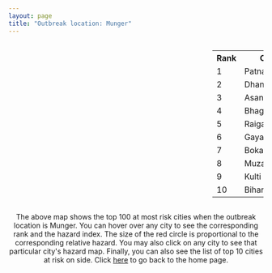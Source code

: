 ```yaml
---
layout: page
title: "Outbreak location: Munger"
---
```

<div style="width: 100%; overflow: auto;">
<div style="width: 75%; float: left;">
<div id="mapid">
<script src="https://buda-magenta.github.io/hazard_map/load_map.js"></script>

<script>
var marker_outbreak = L.marker([25.220812, 86.517204],{"autoPan": true}).addTo(map); marker_outbreak.bindTooltip("Munger").openTooltip();

var circle_1 = L.circle([25.609324, 85.123525], {"pane": "markerPane", "color": "red", "fill": true, "fillOpacity": 0.2, "fillRule": "evenodd", "lineCap": "round", "lineJoin": "round", "opacity": 1.0, "radius": 62639, "stroke": true, "weight": 3}).addTo(map);
circle_1.bindTooltip("Patna<br>rank: 1<br>hazard index: 0.062640")
circle_1.bindPopup('<a href="https://buda-magenta.github.io/hazard_map/Patna">Patna</a>')

var circle_2 = L.circle([23.795281, 86.430964], {"pane": "markerPane", "color": "red", "fill": true, "fillOpacity": 0.2, "fillRule": "evenodd", "lineCap": "round", "lineJoin": "round", "opacity": 1.0, "radius": 43226, "stroke": true, "weight": 3}).addTo(map);
circle_2.bindTooltip("Dhanbad<br>rank: 2<br>hazard index: 0.043227")
circle_2.bindPopup('<a href="https://buda-magenta.github.io/hazard_map/Dhanbad">Dhanbad</a>')

var circle_3 = L.circle([23.687130, 86.974659], {"pane": "markerPane", "color": "red", "fill": true, "fillOpacity": 0.2, "fillRule": "evenodd", "lineCap": "round", "lineJoin": "round", "opacity": 1.0, "radius": 21007, "stroke": true, "weight": 3}).addTo(map);
circle_3.bindTooltip("Asansol<br>rank: 3<br>hazard index: 0.021007")
circle_3.bindPopup('<a href="https://buda-magenta.github.io/hazard_map/Asansol">Asansol</a>')

var circle_4 = L.circle([25.286698, 87.132254], {"pane": "markerPane", "color": "red", "fill": true, "fillOpacity": 0.2, "fillRule": "evenodd", "lineCap": "round", "lineJoin": "round", "opacity": 1.0, "radius": 18990, "stroke": true, "weight": 3}).addTo(map);
circle_4.bindTooltip("Bhagalpur<br>rank: 4<br>hazard index: 0.018991")
circle_4.bindPopup('<a href="https://buda-magenta.github.io/hazard_map/Bhagalpur">Bhagalpur</a>')

var circle_5 = L.circle([25.680654, 88.124646], {"pane": "markerPane", "color": "red", "fill": true, "fillOpacity": 0.2, "fillRule": "evenodd", "lineCap": "round", "lineJoin": "round", "opacity": 1.0, "radius": 18179, "stroke": true, "weight": 3}).addTo(map);
circle_5.bindTooltip("Raiganj<br>rank: 5<br>hazard index: 0.018179")
circle_5.bindPopup('<a href="https://buda-magenta.github.io/hazard_map/Raiganj">Raiganj</a>')

var circle_6 = L.circle([24.796436, 85.007956], {"pane": "markerPane", "color": "red", "fill": true, "fillOpacity": 0.2, "fillRule": "evenodd", "lineCap": "round", "lineJoin": "round", "opacity": 1.0, "radius": 17247, "stroke": true, "weight": 3}).addTo(map);
circle_6.bindTooltip("Gaya<br>rank: 6<br>hazard index: 0.017247")
circle_6.bindPopup('<a href="https://buda-magenta.github.io/hazard_map/Gaya">Gaya</a>')

var circle_7 = L.circle([23.699128, 85.991069], {"pane": "markerPane", "color": "red", "fill": true, "fillOpacity": 0.2, "fillRule": "evenodd", "lineCap": "round", "lineJoin": "round", "opacity": 1.0, "radius": 15404, "stroke": true, "weight": 3}).addTo(map);
circle_7.bindTooltip("Bokaro<br>rank: 7<br>hazard index: 0.015404")
circle_7.bindPopup('<a href="https://buda-magenta.github.io/hazard_map/Bokaro">Bokaro</a>')

var circle_8 = L.circle([26.148658, 85.340013], {"pane": "markerPane", "color": "red", "fill": true, "fillOpacity": 0.2, "fillRule": "evenodd", "lineCap": "round", "lineJoin": "round", "opacity": 1.0, "radius": 13093, "stroke": true, "weight": 3}).addTo(map);
circle_8.bindTooltip("Muzaffarpur<br>rank: 8<br>hazard index: 0.013094")
circle_8.bindPopup('<a href="https://buda-magenta.github.io/hazard_map/Muzaffarpur">Muzaffarpur</a>')

var circle_9 = L.circle([23.730215, 86.839671], {"pane": "markerPane", "color": "red", "fill": true, "fillOpacity": 0.2, "fillRule": "evenodd", "lineCap": "round", "lineJoin": "round", "opacity": 1.0, "radius": 11684, "stroke": true, "weight": 3}).addTo(map);
circle_9.bindTooltip("Kulti<br>rank: 9<br>hazard index: 0.011685")
circle_9.bindPopup('<a href="https://buda-magenta.github.io/hazard_map/Kulti">Kulti</a>')

var circle_10 = L.circle([25.205305, 85.514612], {"pane": "markerPane", "color": "red", "fill": true, "fillOpacity": 0.2, "fillRule": "evenodd", "lineCap": "round", "lineJoin": "round", "opacity": 1.0, "radius": 11048, "stroke": true, "weight": 3}).addTo(map);
circle_10.bindTooltip("Biharsharif<br>rank: 10<br>hazard index: 0.011049")
circle_10.bindPopup('<a href="https://buda-magenta.github.io/hazard_map/Biharsharif">Biharsharif</a>')

var circle_11 = L.circle([26.298638, 87.953148], {"pane": "markerPane", "color": "red", "fill": true, "fillOpacity": 0.2, "fillRule": "evenodd", "lineCap": "round", "lineJoin": "round", "opacity": 1.0, "radius": 11003, "stroke": true, "weight": 3}).addTo(map);
circle_11.bindTooltip("Kishanganj<br>rank: 11<br>hazard index: 0.011004")
circle_11.bindPopup('<a href="https://buda-magenta.github.io/hazard_map/Kishanganj">Kishanganj</a>')

var circle_12 = L.circle([26.083143, 86.032571], {"pane": "markerPane", "color": "red", "fill": true, "fillOpacity": 0.2, "fillRule": "evenodd", "lineCap": "round", "lineJoin": "round", "opacity": 1.0, "radius": 10945, "stroke": true, "weight": 3}).addTo(map);
circle_12.bindTooltip("Darbhanga<br>rank: 12<br>hazard index: 0.010945")
circle_12.bindPopup('<a href="https://buda-magenta.github.io/hazard_map/Darbhanga">Darbhanga</a>')

var circle_13 = L.circle([25.623400, 85.041700], {"pane": "markerPane", "color": "red", "fill": true, "fillOpacity": 0.2, "fillRule": "evenodd", "lineCap": "round", "lineJoin": "round", "opacity": 1.0, "radius": 10692, "stroke": true, "weight": 3}).addTo(map);
circle_13.bindTooltip("Dinapur Nizamat<br>rank: 13<br>hazard index: 0.010693")
circle_13.bindPopup('<a href="https://buda-magenta.github.io/hazard_map/Dinapur_Nizamat">Dinapur Nizamat</a>')

var circle_14 = L.circle([26.000000, 87.500000], {"pane": "markerPane", "color": "red", "fill": true, "fillOpacity": 0.2, "fillRule": "evenodd", "lineCap": "round", "lineJoin": "round", "opacity": 1.0, "radius": 10440, "stroke": true, "weight": 3}).addTo(map);
circle_14.bindTooltip("Purnia<br>rank: 14<br>hazard index: 0.010440")
circle_14.bindPopup('<a href="https://buda-magenta.github.io/hazard_map/Purnia">Purnia</a>')

var circle_15 = L.circle([25.623457, 84.596839], {"pane": "markerPane", "color": "red", "fill": true, "fillOpacity": 0.2, "fillRule": "evenodd", "lineCap": "round", "lineJoin": "round", "opacity": 1.0, "radius": 9716, "stroke": true, "weight": 3}).addTo(map);
circle_15.bindTooltip("Arrah<br>rank: 15<br>hazard index: 0.009717")
circle_15.bindPopup('<a href="https://buda-magenta.github.io/hazard_map/Arrah">Arrah</a>')

var circle_16 = L.circle([25.512719, 86.090571], {"pane": "markerPane", "color": "red", "fill": true, "fillOpacity": 0.2, "fillRule": "evenodd", "lineCap": "round", "lineJoin": "round", "opacity": 1.0, "radius": 9345, "stroke": true, "weight": 3}).addTo(map);
circle_16.bindTooltip("Begusarai<br>rank: 16<br>hazard index: 0.009346")
circle_16.bindPopup('<a href="https://buda-magenta.github.io/hazard_map/Begusarai">Begusarai</a>')

var circle_17 = L.circle([24.476642, 86.606732], {"pane": "markerPane", "color": "red", "fill": true, "fillOpacity": 0.2, "fillRule": "evenodd", "lineCap": "round", "lineJoin": "round", "opacity": 1.0, "radius": 8821, "stroke": true, "weight": 3}).addTo(map);
circle_17.bindTooltip("Deoghar<br>rank: 17<br>hazard index: 0.008822")
circle_17.bindPopup('<a href="https://buda-magenta.github.io/hazard_map/Deoghar">Deoghar</a>')

var circle_18 = L.circle([25.560900, 87.647654], {"pane": "markerPane", "color": "red", "fill": true, "fillOpacity": 0.2, "fillRule": "evenodd", "lineCap": "round", "lineJoin": "round", "opacity": 1.0, "radius": 8648, "stroke": true, "weight": 3}).addTo(map);
circle_18.bindTooltip("Katihar<br>rank: 18<br>hazard index: 0.008649")
circle_18.bindPopup('<a href="https://buda-magenta.github.io/hazard_map/Katihar">Katihar</a>')

var circle_19 = L.circle([25.832642, 86.614893], {"pane": "markerPane", "color": "red", "fill": true, "fillOpacity": 0.2, "fillRule": "evenodd", "lineCap": "round", "lineJoin": "round", "opacity": 1.0, "radius": 8336, "stroke": true, "weight": 3}).addTo(map);
circle_19.bindTooltip("Saharsa<br>rank: 19<br>hazard index: 0.008336")
circle_19.bindPopup('<a href="https://buda-magenta.github.io/hazard_map/Saharsa">Saharsa</a>')

var circle_20 = L.circle([24.965712, 88.127778], {"pane": "markerPane", "color": "red", "fill": true, "fillOpacity": 0.2, "fillRule": "evenodd", "lineCap": "round", "lineJoin": "round", "opacity": 1.0, "radius": 8041, "stroke": true, "weight": 3}).addTo(map);
circle_20.bindTooltip("English Bazar<br>rank: 20<br>hazard index: 0.008041")
circle_20.bindPopup('<a href="https://buda-magenta.github.io/hazard_map/English_Bazar">English Bazar</a>')

var circle_21 = L.circle([25.720581, 85.255560], {"pane": "markerPane", "color": "red", "fill": true, "fillOpacity": 0.2, "fillRule": "evenodd", "lineCap": "round", "lineJoin": "round", "opacity": 1.0, "radius": 7608, "stroke": true, "weight": 3}).addTo(map);
circle_21.bindTooltip("Hajipur<br>rank: 21<br>hazard index: 0.007609")
circle_21.bindPopup('<a href="https://buda-magenta.github.io/hazard_map/Hajipur">Hajipur</a>')

var circle_22 = L.circle([25.133173, 86.525040], {"pane": "markerPane", "color": "red", "fill": true, "fillOpacity": 0.2, "fillRule": "evenodd", "lineCap": "round", "lineJoin": "round", "opacity": 1.0, "radius": 7379, "stroke": true, "weight": 3}).addTo(map);
circle_22.bindTooltip("Kharagpur<br>rank: 22<br>hazard index: 0.007380")
circle_22.bindPopup('<a href="https://buda-magenta.github.io/hazard_map/Kharagpur">Kharagpur</a>')

var circle_23 = L.circle([25.773344, 84.784977], {"pane": "markerPane", "color": "red", "fill": true, "fillOpacity": 0.2, "fillRule": "evenodd", "lineCap": "round", "lineJoin": "round", "opacity": 1.0, "radius": 7305, "stroke": true, "weight": 3}).addTo(map);
circle_23.bindTooltip("Chapra<br>rank: 23<br>hazard index: 0.007305")
circle_23.bindPopup('<a href="https://buda-magenta.github.io/hazard_map/Chapra">Chapra</a>')

var circle_24 = L.circle([23.967515, 85.438846], {"pane": "markerPane", "color": "red", "fill": true, "fillOpacity": 0.2, "fillRule": "evenodd", "lineCap": "round", "lineJoin": "round", "opacity": 1.0, "radius": 5737, "stroke": true, "weight": 3}).addTo(map);
circle_24.bindTooltip("Hazaribagh<br>rank: 24<br>hazard index: 0.005737")
circle_24.bindPopup('<a href="https://buda-magenta.github.io/hazard_map/Hazaribagh">Hazaribagh</a>')

var circle_25 = L.circle([25.152471, 85.006878], {"pane": "markerPane", "color": "red", "fill": true, "fillOpacity": 0.2, "fillRule": "evenodd", "lineCap": "round", "lineJoin": "round", "opacity": 1.0, "radius": 5172, "stroke": true, "weight": 3}).addTo(map);
circle_25.bindTooltip("Jehanabad<br>rank: 25<br>hazard index: 0.005173")
circle_25.bindPopup('<a href="https://buda-magenta.github.io/hazard_map/Jehanabad">Jehanabad</a>')

var circle_26 = L.circle([25.329791, 86.456777], {"pane": "markerPane", "color": "red", "fill": true, "fillOpacity": 0.2, "fillRule": "evenodd", "lineCap": "round", "lineJoin": "round", "opacity": 1.0, "radius": 4178, "stroke": true, "weight": 3}).addTo(map);
circle_26.bindTooltip("Jamalpur<br>rank: 26<br>hazard index: 0.004178")
circle_26.bindPopup('<a href="https://buda-magenta.github.io/hazard_map/Jamalpur">Jamalpur</a>')

var circle_27 = L.circle([23.370035, 85.325013], {"pane": "markerPane", "color": "red", "fill": true, "fillOpacity": 0.2, "fillRule": "evenodd", "lineCap": "round", "lineJoin": "round", "opacity": 1.0, "radius": 3667, "stroke": true, "weight": 3}).addTo(map);
circle_27.bindTooltip("Ranchi<br>rank: 27<br>hazard index: 0.003668")
circle_27.bindPopup('<a href="https://buda-magenta.github.io/hazard_map/Ranchi">Ranchi</a>')

var circle_28 = L.circle([26.716413, 88.430992], {"pane": "markerPane", "color": "red", "fill": true, "fillOpacity": 0.2, "fillRule": "evenodd", "lineCap": "round", "lineJoin": "round", "opacity": 1.0, "radius": 2141, "stroke": true, "weight": 3}).addTo(map);
circle_28.bindTooltip("Siliguri<br>rank: 28<br>hazard index: 0.002141")
circle_28.bindPopup('<a href="https://buda-magenta.github.io/hazard_map/Siliguri">Siliguri</a>')

var circle_29 = L.circle([28.651718, 77.221939], {"pane": "markerPane", "color": "red", "fill": true, "fillOpacity": 0.2, "fillRule": "evenodd", "lineCap": "round", "lineJoin": "round", "opacity": 1.0, "radius": 1479, "stroke": true, "weight": 3}).addTo(map);
circle_29.bindTooltip("Delhi<br>rank: 29<br>hazard index: 0.001480")
circle_29.bindPopup('<a href="https://buda-magenta.github.io/hazard_map/Delhi">Delhi</a>')

var circle_30 = L.circle([22.801519, 86.202958], {"pane": "markerPane", "color": "red", "fill": true, "fillOpacity": 0.2, "fillRule": "evenodd", "lineCap": "round", "lineJoin": "round", "opacity": 1.0, "radius": 1381, "stroke": true, "weight": 3}).addTo(map);
circle_30.bindTooltip("Jamshedpur<br>rank: 30<br>hazard index: 0.001381")
circle_30.bindPopup('<a href="https://buda-magenta.github.io/hazard_map/Jamshedpur">Jamshedpur</a>')

var circle_31 = L.circle([23.535048, 87.338043], {"pane": "markerPane", "color": "red", "fill": true, "fillOpacity": 0.2, "fillRule": "evenodd", "lineCap": "round", "lineJoin": "round", "opacity": 1.0, "radius": 1343, "stroke": true, "weight": 3}).addTo(map);
circle_31.bindTooltip("Durgapur<br>rank: 31<br>hazard index: 0.001344")
circle_31.bindPopup('<a href="https://buda-magenta.github.io/hazard_map/Durgapur">Durgapur</a>')

var circle_32 = L.circle([22.541418, 88.357691], {"pane": "markerPane", "color": "red", "fill": true, "fillOpacity": 0.2, "fillRule": "evenodd", "lineCap": "round", "lineJoin": "round", "opacity": 1.0, "radius": 1165, "stroke": true, "weight": 3}).addTo(map);
circle_32.bindTooltip("Kolkata<br>rank: 32<br>hazard index: 0.001166")
circle_32.bindPopup('<a href="https://buda-magenta.github.io/hazard_map/Kolkata">Kolkata</a>')

var circle_33 = L.circle([26.180598, 91.753943], {"pane": "markerPane", "color": "red", "fill": true, "fillOpacity": 0.2, "fillRule": "evenodd", "lineCap": "round", "lineJoin": "round", "opacity": 1.0, "radius": 1019, "stroke": true, "weight": 3}).addTo(map);
circle_33.bindTooltip("Guwahati<br>rank: 33<br>hazard index: 0.001019")
circle_33.bindPopup('<a href="https://buda-magenta.github.io/hazard_map/Guwahati">Guwahati</a>')

var circle_34 = L.circle([28.651718, 77.221939], {"pane": "markerPane", "color": "red", "fill": true, "fillOpacity": 0.2, "fillRule": "evenodd", "lineCap": "round", "lineJoin": "round", "opacity": 1.0, "radius": 950, "stroke": true, "weight": 3}).addTo(map);
circle_34.bindTooltip("Dehri<br>rank: 34<br>hazard index: 0.000951")
circle_34.bindPopup('<a href="https://buda-magenta.github.io/hazard_map/Dehri">Dehri</a>')

var circle_35 = L.circle([23.250000, 87.750000], {"pane": "markerPane", "color": "red", "fill": true, "fillOpacity": 0.2, "fillRule": "evenodd", "lineCap": "round", "lineJoin": "round", "opacity": 1.0, "radius": 658, "stroke": true, "weight": 3}).addTo(map);
circle_35.bindTooltip("Barddhaman<br>rank: 35<br>hazard index: 0.000659")
circle_35.bindPopup('<a href="https://buda-magenta.github.io/hazard_map/Barddhaman">Barddhaman</a>')

var circle_36 = L.circle([24.900100, 84.018211], {"pane": "markerPane", "color": "red", "fill": true, "fillOpacity": 0.2, "fillRule": "evenodd", "lineCap": "round", "lineJoin": "round", "opacity": 1.0, "radius": 593, "stroke": true, "weight": 3}).addTo(map);
circle_36.bindTooltip("Sasaram<br>rank: 36<br>hazard index: 0.000594")
circle_36.bindPopup('<a href="https://buda-magenta.github.io/hazard_map/Sasaram">Sasaram</a>')

var circle_37 = L.circle([25.335649, 83.007629], {"pane": "markerPane", "color": "red", "fill": true, "fillOpacity": 0.2, "fillRule": "evenodd", "lineCap": "round", "lineJoin": "round", "opacity": 1.0, "radius": 583, "stroke": true, "weight": 3}).addTo(map);
circle_37.bindTooltip("Varanasi<br>rank: 37<br>hazard index: 0.000584")
circle_37.bindPopup('<a href="https://buda-magenta.github.io/hazard_map/Varanasi">Varanasi</a>')

var circle_38 = L.circle([19.075990, 72.877393], {"pane": "markerPane", "color": "red", "fill": true, "fillOpacity": 0.2, "fillRule": "evenodd", "lineCap": "round", "lineJoin": "round", "opacity": 1.0, "radius": 543, "stroke": true, "weight": 3}).addTo(map);
circle_38.bindTooltip("Mumbai<br>rank: 38<br>hazard index: 0.000543")
circle_38.bindPopup('<a href="https://buda-magenta.github.io/hazard_map/Mumbai">Mumbai</a>')

var circle_39 = L.circle([25.572433, 83.609605], {"pane": "markerPane", "color": "red", "fill": true, "fillOpacity": 0.2, "fillRule": "evenodd", "lineCap": "round", "lineJoin": "round", "opacity": 1.0, "radius": 448, "stroke": true, "weight": 3}).addTo(map);
circle_39.bindTooltip("Medinipur<br>rank: 39<br>hazard index: 0.000449")
circle_39.bindPopup('<a href="https://buda-magenta.github.io/hazard_map/Medinipur">Medinipur</a>')

var circle_40 = L.circle([25.562071, 84.015672], {"pane": "markerPane", "color": "red", "fill": true, "fillOpacity": 0.2, "fillRule": "evenodd", "lineCap": "round", "lineJoin": "round", "opacity": 1.0, "radius": 447, "stroke": true, "weight": 3}).addTo(map);
circle_40.bindTooltip("Buxar<br>rank: 40<br>hazard index: 0.000448")
circle_40.bindPopup('<a href="https://buda-magenta.github.io/hazard_map/Buxar">Buxar</a>')

var circle_41 = L.circle([23.831238, 91.282382], {"pane": "markerPane", "color": "red", "fill": true, "fillOpacity": 0.2, "fillRule": "evenodd", "lineCap": "round", "lineJoin": "round", "opacity": 1.0, "radius": 422, "stroke": true, "weight": 3}).addTo(map);
circle_41.bindTooltip("Agartala<br>rank: 41<br>hazard index: 0.000423")
circle_41.bindPopup('<a href="https://buda-magenta.github.io/hazard_map/Agartala">Agartala</a>')

var circle_42 = L.circle([26.669512, 84.957411], {"pane": "markerPane", "color": "red", "fill": true, "fillOpacity": 0.2, "fillRule": "evenodd", "lineCap": "round", "lineJoin": "round", "opacity": 1.0, "radius": 371, "stroke": true, "weight": 3}).addTo(map);
circle_42.bindTooltip("Motihari<br>rank: 42<br>hazard index: 0.000372")
circle_42.bindPopup('<a href="https://buda-magenta.github.io/hazard_map/Motihari">Motihari</a>')

var circle_43 = L.circle([26.131004, 84.391257], {"pane": "markerPane", "color": "red", "fill": true, "fillOpacity": 0.2, "fillRule": "evenodd", "lineCap": "round", "lineJoin": "round", "opacity": 1.0, "radius": 364, "stroke": true, "weight": 3}).addTo(map);
circle_43.bindTooltip("Siwan<br>rank: 43<br>hazard index: 0.000365")
circle_43.bindPopup('<a href="https://buda-magenta.github.io/hazard_map/Siwan">Siwan</a>')

var circle_44 = L.circle([22.707369, 88.374437], {"pane": "markerPane", "color": "red", "fill": true, "fillOpacity": 0.2, "fillRule": "evenodd", "lineCap": "round", "lineJoin": "round", "opacity": 1.0, "radius": 341, "stroke": true, "weight": 3}).addTo(map);
circle_44.bindTooltip("Baranagar<br>rank: 44<br>hazard index: 0.000342")
circle_44.bindPopup('<a href="https://buda-magenta.github.io/hazard_map/Baranagar">Baranagar</a>')

var circle_45 = L.circle([23.332200, 86.361600], {"pane": "markerPane", "color": "red", "fill": true, "fillOpacity": 0.2, "fillRule": "evenodd", "lineCap": "round", "lineJoin": "round", "opacity": 1.0, "radius": 307, "stroke": true, "weight": 3}).addTo(map);
circle_45.bindTooltip("Purulia<br>rank: 45<br>hazard index: 0.000308")
circle_45.bindPopup('<a href="https://buda-magenta.github.io/hazard_map/Purulia">Purulia</a>')

var circle_46 = L.circle([26.671329, 83.364583], {"pane": "markerPane", "color": "red", "fill": true, "fillOpacity": 0.2, "fillRule": "evenodd", "lineCap": "round", "lineJoin": "round", "opacity": 1.0, "radius": 290, "stroke": true, "weight": 3}).addTo(map);
circle_46.bindTooltip("Gorakhpur<br>rank: 46<br>hazard index: 0.000291")
circle_46.bindPopup('<a href="https://buda-magenta.github.io/hazard_map/Gorakhpur">Gorakhpur</a>')

var circle_47 = L.circle([13.083694, 80.270186], {"pane": "markerPane", "color": "red", "fill": true, "fillOpacity": 0.2, "fillRule": "evenodd", "lineCap": "round", "lineJoin": "round", "opacity": 1.0, "radius": 274, "stroke": true, "weight": 3}).addTo(map);
circle_47.bindTooltip("Chennai<br>rank: 47<br>hazard index: 0.000275")
circle_47.bindPopup('<a href="https://buda-magenta.github.io/hazard_map/Chennai">Chennai</a>')

var circle_48 = L.circle([26.838100, 80.934600], {"pane": "markerPane", "color": "red", "fill": true, "fillOpacity": 0.2, "fillRule": "evenodd", "lineCap": "round", "lineJoin": "round", "opacity": 1.0, "radius": 265, "stroke": true, "weight": 3}).addTo(map);
circle_48.bindTooltip("Lucknow<br>rank: 48<br>hazard index: 0.000265")
circle_48.bindPopup('<a href="https://buda-magenta.github.io/hazard_map/Lucknow">Lucknow</a>')

var circle_49 = L.circle([26.460914, 80.321759], {"pane": "markerPane", "color": "red", "fill": true, "fillOpacity": 0.2, "fillRule": "evenodd", "lineCap": "round", "lineJoin": "round", "opacity": 1.0, "radius": 257, "stroke": true, "weight": 3}).addTo(map);
circle_49.bindTooltip("Kanpur<br>rank: 49<br>hazard index: 0.000258")
circle_49.bindPopup('<a href="https://buda-magenta.github.io/hazard_map/Kanpur">Kanpur</a>')

var circle_50 = L.circle([25.280733, 83.125128], {"pane": "markerPane", "color": "red", "fill": true, "fillOpacity": 0.2, "fillRule": "evenodd", "lineCap": "round", "lineJoin": "round", "opacity": 1.0, "radius": 243, "stroke": true, "weight": 3}).addTo(map);
circle_50.bindTooltip("Mughal Sarai<br>rank: 50<br>hazard index: 0.000243")
circle_50.bindPopup('<a href="https://buda-magenta.github.io/hazard_map/Mughal_Sarai">Mughal Sarai</a>')

var circle_51 = L.circle([12.979120, 77.591300], {"pane": "markerPane", "color": "red", "fill": true, "fillOpacity": 0.2, "fillRule": "evenodd", "lineCap": "round", "lineJoin": "round", "opacity": 1.0, "radius": 233, "stroke": true, "weight": 3}).addTo(map);
circle_51.bindTooltip("Bangalore<br>rank: 51<br>hazard index: 0.000234")
circle_51.bindPopup('<a href="https://buda-magenta.github.io/hazard_map/Bangalore">Bangalore</a>')

var circle_52 = L.circle([23.160894, 79.949770], {"pane": "markerPane", "color": "red", "fill": true, "fillOpacity": 0.2, "fillRule": "evenodd", "lineCap": "round", "lineJoin": "round", "opacity": 1.0, "radius": 232, "stroke": true, "weight": 3}).addTo(map);
circle_52.bindTooltip("Jabalpur<br>rank: 52<br>hazard index: 0.000233")
circle_52.bindPopup('<a href="https://buda-magenta.github.io/hazard_map/Jabalpur">Jabalpur</a>')

var circle_53 = L.circle([26.626484, 88.734077], {"pane": "markerPane", "color": "red", "fill": true, "fillOpacity": 0.2, "fillRule": "evenodd", "lineCap": "round", "lineJoin": "round", "opacity": 1.0, "radius": 222, "stroke": true, "weight": 3}).addTo(map);
circle_53.bindTooltip("Jalpaiguri<br>rank: 53<br>hazard index: 0.000222")
circle_53.bindPopup('<a href="https://buda-magenta.github.io/hazard_map/Jalpaiguri">Jalpaiguri</a>')

var circle_54 = L.circle([25.263487, 88.789003], {"pane": "markerPane", "color": "red", "fill": true, "fillOpacity": 0.2, "fillRule": "evenodd", "lineCap": "round", "lineJoin": "round", "opacity": 1.0, "radius": 221, "stroke": true, "weight": 3}).addTo(map);
circle_54.bindTooltip("Balurghat<br>rank: 54<br>hazard index: 0.000222")
circle_54.bindPopup('<a href="https://buda-magenta.github.io/hazard_map/Balurghat">Balurghat</a>')

var circle_55 = L.circle([20.266777, 85.843559], {"pane": "markerPane", "color": "red", "fill": true, "fillOpacity": 0.2, "fillRule": "evenodd", "lineCap": "round", "lineJoin": "round", "opacity": 1.0, "radius": 218, "stroke": true, "weight": 3}).addTo(map);
circle_55.bindTooltip("Bhubaneswar<br>rank: 55<br>hazard index: 0.000219")
circle_55.bindPopup('<a href="https://buda-magenta.github.io/hazard_map/Bhubaneswar">Bhubaneswar</a>')

var circle_56 = L.circle([22.472223, 88.093845], {"pane": "markerPane", "color": "red", "fill": true, "fillOpacity": 0.2, "fillRule": "evenodd", "lineCap": "round", "lineJoin": "round", "opacity": 1.0, "radius": 194, "stroke": true, "weight": 3}).addTo(map);
circle_56.bindTooltip("Uluberia<br>rank: 56<br>hazard index: 0.000195")
circle_56.bindPopup('<a href="https://buda-magenta.github.io/hazard_map/Uluberia">Uluberia</a>')

var circle_57 = L.circle([23.131954, 87.207397], {"pane": "markerPane", "color": "red", "fill": true, "fillOpacity": 0.2, "fillRule": "evenodd", "lineCap": "round", "lineJoin": "round", "opacity": 1.0, "radius": 170, "stroke": true, "weight": 3}).addTo(map);
circle_57.bindTooltip("Bankura<br>rank: 57<br>hazard index: 0.000170")
circle_57.bindPopup('<a href="https://buda-magenta.github.io/hazard_map/Bankura">Bankura</a>')

var circle_58 = L.circle([23.388901, 88.372439], {"pane": "markerPane", "color": "red", "fill": true, "fillOpacity": 0.2, "fillRule": "evenodd", "lineCap": "round", "lineJoin": "round", "opacity": 1.0, "radius": 147, "stroke": true, "weight": 3}).addTo(map);
circle_58.bindTooltip("Nabadwip<br>rank: 58<br>hazard index: 0.000148")
circle_58.bindPopup('<a href="https://buda-magenta.github.io/hazard_map/Nabadwip">Nabadwip</a>')

var circle_59 = L.circle([22.782355, 86.159003], {"pane": "markerPane", "color": "red", "fill": true, "fillOpacity": 0.2, "fillRule": "evenodd", "lineCap": "round", "lineJoin": "round", "opacity": 1.0, "radius": 139, "stroke": true, "weight": 3}).addTo(map);
circle_59.bindTooltip("Adityapur<br>rank: 59<br>hazard index: 0.000140")
circle_59.bindPopup('<a href="https://buda-magenta.github.io/hazard_map/Adityapur">Adityapur</a>')

var circle_60 = L.circle([17.388786, 78.461065], {"pane": "markerPane", "color": "red", "fill": true, "fillOpacity": 0.2, "fillRule": "evenodd", "lineCap": "round", "lineJoin": "round", "opacity": 1.0, "radius": 136, "stroke": true, "weight": 3}).addTo(map);
circle_60.bindTooltip("Hyderabad<br>rank: 60<br>hazard index: 0.000136")
circle_60.bindPopup('<a href="https://buda-magenta.github.io/hazard_map/Hyderabad">Hyderabad</a>')

var circle_61 = L.circle([25.877933, 84.119959], {"pane": "markerPane", "color": "red", "fill": true, "fillOpacity": 0.2, "fillRule": "evenodd", "lineCap": "round", "lineJoin": "round", "opacity": 1.0, "radius": 134, "stroke": true, "weight": 3}).addTo(map);
circle_61.bindTooltip("Ballia<br>rank: 61<br>hazard index: 0.000135")
circle_61.bindPopup('<a href="https://buda-magenta.github.io/hazard_map/Ballia">Ballia</a>')

var circle_62 = L.circle([25.954628, 83.647350], {"pane": "markerPane", "color": "red", "fill": true, "fillOpacity": 0.2, "fillRule": "evenodd", "lineCap": "round", "lineJoin": "round", "opacity": 1.0, "radius": 125, "stroke": true, "weight": 3}).addTo(map);
circle_62.bindTooltip("Maunath Bhanjan<br>rank: 62<br>hazard index: 0.000125")
circle_62.bindPopup('<a href="https://buda-magenta.github.io/hazard_map/Maunath_Bhanjan">Maunath Bhanjan</a>')

var circle_63 = L.circle([25.438130, 81.833800], {"pane": "markerPane", "color": "red", "fill": true, "fillOpacity": 0.2, "fillRule": "evenodd", "lineCap": "round", "lineJoin": "round", "opacity": 1.0, "radius": 122, "stroke": true, "weight": 3}).addTo(map);
circle_63.bindTooltip("Allahabad<br>rank: 63<br>hazard index: 0.000122")
circle_63.bindPopup('<a href="https://buda-magenta.github.io/hazard_map/Allahabad">Allahabad</a>')

var circle_64 = L.circle([17.723128, 83.301284], {"pane": "markerPane", "color": "red", "fill": true, "fillOpacity": 0.2, "fillRule": "evenodd", "lineCap": "round", "lineJoin": "round", "opacity": 1.0, "radius": 101, "stroke": true, "weight": 3}).addTo(map);
circle_64.bindTooltip("Visakhapatnam<br>rank: 64<br>hazard index: 0.000102")
circle_64.bindPopup('<a href="https://buda-magenta.github.io/hazard_map/Visakhapatnam">Visakhapatnam</a>')

var circle_65 = L.circle([26.791073, 84.560107], {"pane": "markerPane", "color": "red", "fill": true, "fillOpacity": 0.2, "fillRule": "evenodd", "lineCap": "round", "lineJoin": "round", "opacity": 1.0, "radius": 97, "stroke": true, "weight": 3}).addTo(map);
circle_65.bindTooltip("Bettiah<br>rank: 65<br>hazard index: 0.000098")
circle_65.bindPopup('<a href="https://buda-magenta.github.io/hazard_map/Bettiah">Bettiah</a>')

var circle_66 = L.circle([21.500000, 86.750000], {"pane": "markerPane", "color": "red", "fill": true, "fillOpacity": 0.2, "fillRule": "evenodd", "lineCap": "round", "lineJoin": "round", "opacity": 1.0, "radius": 83, "stroke": true, "weight": 3}).addTo(map);
circle_66.bindTooltip("Baleshwar<br>rank: 66<br>hazard index: 0.000084")
circle_66.bindPopup('<a href="https://buda-magenta.github.io/hazard_map/Baleshwar">Baleshwar</a>')

var circle_67 = L.circle([22.508621, 88.253218], {"pane": "markerPane", "color": "red", "fill": true, "fillOpacity": 0.2, "fillRule": "evenodd", "lineCap": "round", "lineJoin": "round", "opacity": 1.0, "radius": 81, "stroke": true, "weight": 3}).addTo(map);
circle_67.bindTooltip("Maheshtala<br>rank: 67<br>hazard index: 0.000081")
circle_67.bindPopup('<a href="https://buda-magenta.github.io/hazard_map/Maheshtala">Maheshtala</a>')

var circle_68 = L.circle([25.913591, 93.728371], {"pane": "markerPane", "color": "red", "fill": true, "fillOpacity": 0.2, "fillRule": "evenodd", "lineCap": "round", "lineJoin": "round", "opacity": 1.0, "radius": 81, "stroke": true, "weight": 3}).addTo(map);
circle_68.bindTooltip("Dimapur<br>rank: 68<br>hazard index: 0.000081")
circle_68.bindPopup('<a href="https://buda-magenta.github.io/hazard_map/Dimapur">Dimapur</a>')

var circle_69 = L.circle([27.037755, 88.263176], {"pane": "markerPane", "color": "red", "fill": true, "fillOpacity": 0.2, "fillRule": "evenodd", "lineCap": "round", "lineJoin": "round", "opacity": 1.0, "radius": 80, "stroke": true, "weight": 3}).addTo(map);
circle_69.bindTooltip("Darjeeling<br>rank: 69<br>hazard index: 0.000080")
circle_69.bindPopup('<a href="https://buda-magenta.github.io/hazard_map/Darjeeling">Darjeeling</a>')

var circle_70 = L.circle([20.468600, 85.879200], {"pane": "markerPane", "color": "red", "fill": true, "fillOpacity": 0.2, "fillRule": "evenodd", "lineCap": "round", "lineJoin": "round", "opacity": 1.0, "radius": 78, "stroke": true, "weight": 3}).addTo(map);
circle_70.bindTooltip("Cuttack<br>rank: 70<br>hazard index: 0.000078")
circle_70.bindPopup('<a href="https://buda-magenta.github.io/hazard_map/Cuttack">Cuttack</a>')

var circle_71 = L.circle([27.059011, 84.206464], {"pane": "markerPane", "color": "red", "fill": true, "fillOpacity": 0.2, "fillRule": "evenodd", "lineCap": "round", "lineJoin": "round", "opacity": 1.0, "radius": 77, "stroke": true, "weight": 3}).addTo(map);
circle_71.bindTooltip("Bagaha<br>rank: 71<br>hazard index: 0.000077")
circle_71.bindPopup('<a href="https://buda-magenta.github.io/hazard_map/Bagaha">Bagaha</a>')

var circle_72 = L.circle([22.028124, 88.063265], {"pane": "markerPane", "color": "red", "fill": true, "fillOpacity": 0.2, "fillRule": "evenodd", "lineCap": "round", "lineJoin": "round", "opacity": 1.0, "radius": 76, "stroke": true, "weight": 3}).addTo(map);
circle_72.bindTooltip("Haldia<br>rank: 72<br>hazard index: 0.000076")
circle_72.bindPopup('<a href="https://buda-magenta.github.io/hazard_map/Haldia">Haldia</a>')

var circle_73 = L.circle([27.329046, 88.612267], {"pane": "markerPane", "color": "red", "fill": true, "fillOpacity": 0.2, "fillRule": "evenodd", "lineCap": "round", "lineJoin": "round", "opacity": 1.0, "radius": 72, "stroke": true, "weight": 3}).addTo(map);
circle_73.bindTooltip("Gangtok<br>rank: 73<br>hazard index: 0.000073")
circle_73.bindPopup('<a href="https://buda-magenta.github.io/hazard_map/Gangtok">Gangtok</a>')

var circle_74 = L.circle([25.531031, 78.652689], {"pane": "markerPane", "color": "red", "fill": true, "fillOpacity": 0.2, "fillRule": "evenodd", "lineCap": "round", "lineJoin": "round", "opacity": 1.0, "radius": 71, "stroke": true, "weight": 3}).addTo(map);
circle_74.bindTooltip("Jhansi<br>rank: 74<br>hazard index: 0.000071")
circle_74.bindPopup('<a href="https://buda-magenta.github.io/hazard_map/Jhansi">Jhansi</a>')

var circle_75 = L.circle([30.909016, 75.851601], {"pane": "markerPane", "color": "red", "fill": true, "fillOpacity": 0.2, "fillRule": "evenodd", "lineCap": "round", "lineJoin": "round", "opacity": 1.0, "radius": 70, "stroke": true, "weight": 3}).addTo(map);
circle_75.bindTooltip("Ludhiana<br>rank: 75<br>hazard index: 0.000071")
circle_75.bindPopup('<a href="https://buda-magenta.github.io/hazard_map/Ludhiana">Ludhiana</a>')

var circle_76 = L.circle([22.695034, 88.377060], {"pane": "markerPane", "color": "red", "fill": true, "fillOpacity": 0.2, "fillRule": "evenodd", "lineCap": "round", "lineJoin": "round", "opacity": 1.0, "radius": 69, "stroke": true, "weight": 3}).addTo(map);
circle_76.bindTooltip("Panihati<br>rank: 76<br>hazard index: 0.000069")
circle_76.bindPopup('<a href="https://buda-magenta.github.io/hazard_map/Panihati">Panihati</a>')

var circle_77 = L.circle([21.237947, 81.633683], {"pane": "markerPane", "color": "red", "fill": true, "fillOpacity": 0.2, "fillRule": "evenodd", "lineCap": "round", "lineJoin": "round", "opacity": 1.0, "radius": 67, "stroke": true, "weight": 3}).addTo(map);
circle_77.bindTooltip("Raipur<br>rank: 77<br>hazard index: 0.000068")
circle_77.bindPopup('<a href="https://buda-magenta.github.io/hazard_map/Raipur">Raipur</a>')

var circle_78 = L.circle([21.170200, 72.831100], {"pane": "markerPane", "color": "red", "fill": true, "fillOpacity": 0.2, "fillRule": "evenodd", "lineCap": "round", "lineJoin": "round", "opacity": 1.0, "radius": 66, "stroke": true, "weight": 3}).addTo(map);
circle_78.bindTooltip("Surat<br>rank: 78<br>hazard index: 0.000066")
circle_78.bindPopup('<a href="https://buda-magenta.github.io/hazard_map/Surat">Surat</a>')

var circle_79 = L.circle([27.484460, 94.901945], {"pane": "markerPane", "color": "red", "fill": true, "fillOpacity": 0.2, "fillRule": "evenodd", "lineCap": "round", "lineJoin": "round", "opacity": 1.0, "radius": 63, "stroke": true, "weight": 3}).addTo(map);
circle_79.bindTooltip("Dibrugarh<br>rank: 79<br>hazard index: 0.000063")
circle_79.bindPopup('<a href="https://buda-magenta.github.io/hazard_map/Dibrugarh">Dibrugarh</a>')

var circle_80 = L.circle([21.063329, 86.505373], {"pane": "markerPane", "color": "red", "fill": true, "fillOpacity": 0.2, "fillRule": "evenodd", "lineCap": "round", "lineJoin": "round", "opacity": 1.0, "radius": 62, "stroke": true, "weight": 3}).addTo(map);
circle_80.bindTooltip("Bhadrak<br>rank: 80<br>hazard index: 0.000063")
circle_80.bindPopup('<a href="https://buda-magenta.github.io/hazard_map/Bhadrak">Bhadrak</a>')

var circle_81 = L.circle([11.001812, 76.962843], {"pane": "markerPane", "color": "red", "fill": true, "fillOpacity": 0.2, "fillRule": "evenodd", "lineCap": "round", "lineJoin": "round", "opacity": 1.0, "radius": 62, "stroke": true, "weight": 3}).addTo(map);
circle_81.bindTooltip("Coimbatore<br>rank: 81<br>hazard index: 0.000062")
circle_81.bindPopup('<a href="https://buda-magenta.github.io/hazard_map/Coimbatore">Coimbatore</a>')

var circle_82 = L.circle([21.149813, 79.082056], {"pane": "markerPane", "color": "red", "fill": true, "fillOpacity": 0.2, "fillRule": "evenodd", "lineCap": "round", "lineJoin": "round", "opacity": 1.0, "radius": 62, "stroke": true, "weight": 3}).addTo(map);
circle_82.bindTooltip("Nagpur<br>rank: 82<br>hazard index: 0.000062")
circle_82.bindPopup('<a href="https://buda-magenta.github.io/hazard_map/Nagpur">Nagpur</a>')

var circle_83 = L.circle([16.508759, 80.618510], {"pane": "markerPane", "color": "red", "fill": true, "fillOpacity": 0.2, "fillRule": "evenodd", "lineCap": "round", "lineJoin": "round", "opacity": 1.0, "radius": 61, "stroke": true, "weight": 3}).addTo(map);
circle_83.bindTooltip("Vijayawada<br>rank: 83<br>hazard index: 0.000062")
circle_83.bindPopup('<a href="https://buda-magenta.github.io/hazard_map/Vijayawada">Vijayawada</a>')

var circle_84 = L.circle([22.214285, 84.872437], {"pane": "markerPane", "color": "red", "fill": true, "fillOpacity": 0.2, "fillRule": "evenodd", "lineCap": "round", "lineJoin": "round", "opacity": 1.0, "radius": 61, "stroke": true, "weight": 3}).addTo(map);
circle_84.bindTooltip("Raurkela<br>rank: 84<br>hazard index: 0.000061")
circle_84.bindPopup('<a href="https://buda-magenta.github.io/hazard_map/Raurkela">Raurkela</a>')

var circle_85 = L.circle([22.670728, 88.376342], {"pane": "markerPane", "color": "red", "fill": true, "fillOpacity": 0.2, "fillRule": "evenodd", "lineCap": "round", "lineJoin": "round", "opacity": 1.0, "radius": 60, "stroke": true, "weight": 3}).addTo(map);
circle_85.bindTooltip("Kamarhati<br>rank: 85<br>hazard index: 0.000061")
circle_85.bindPopup('<a href="https://buda-magenta.github.io/hazard_map/Kamarhati">Kamarhati</a>')

var circle_86 = L.circle([26.423847, 83.762732], {"pane": "markerPane", "color": "red", "fill": true, "fillOpacity": 0.2, "fillRule": "evenodd", "lineCap": "round", "lineJoin": "round", "opacity": 1.0, "radius": 60, "stroke": true, "weight": 3}).addTo(map);
circle_86.bindTooltip("Deoria<br>rank: 86<br>hazard index: 0.000061")
circle_86.bindPopup('<a href="https://buda-magenta.github.io/hazard_map/Deoria">Deoria</a>')

var circle_87 = L.circle([26.698885, 88.320030], {"pane": "markerPane", "color": "red", "fill": true, "fillOpacity": 0.2, "fillRule": "evenodd", "lineCap": "round", "lineJoin": "round", "opacity": 1.0, "radius": 58, "stroke": true, "weight": 3}).addTo(map);
circle_87.bindTooltip("Bagdogra<br>rank: 87<br>hazard index: 0.000059")
circle_87.bindPopup('<a href="https://buda-magenta.github.io/hazard_map/Bagdogra">Bagdogra</a>')

var circle_88 = L.circle([24.379576, 88.585573], {"pane": "markerPane", "color": "red", "fill": true, "fillOpacity": 0.2, "fillRule": "evenodd", "lineCap": "round", "lineJoin": "round", "opacity": 1.0, "radius": 56, "stroke": true, "weight": 3}).addTo(map);
circle_88.bindTooltip("Baharampur<br>rank: 88<br>hazard index: 0.000056")
circle_88.bindPopup('<a href="https://buda-magenta.github.io/hazard_map/Baharampur">Baharampur</a>')

var circle_89 = L.circle([18.521428, 73.854454], {"pane": "markerPane", "color": "red", "fill": true, "fillOpacity": 0.2, "fillRule": "evenodd", "lineCap": "round", "lineJoin": "round", "opacity": 1.0, "radius": 54, "stroke": true, "weight": 3}).addTo(map);
circle_89.bindTooltip("Pune<br>rank: 89<br>hazard index: 0.000055")
circle_89.bindPopup('<a href="https://buda-magenta.github.io/hazard_map/Pune">Pune</a>')

var circle_90 = L.circle([19.194329, 72.970178], {"pane": "markerPane", "color": "red", "fill": true, "fillOpacity": 0.2, "fillRule": "evenodd", "lineCap": "round", "lineJoin": "round", "opacity": 1.0, "radius": 51, "stroke": true, "weight": 3}).addTo(map);
circle_90.bindTooltip("Thane<br>rank: 90<br>hazard index: 0.000051")
circle_90.bindPopup('<a href="https://buda-magenta.github.io/hazard_map/Thane">Thane</a>')

var circle_91 = L.circle([24.197443, 82.666145], {"pane": "markerPane", "color": "red", "fill": true, "fillOpacity": 0.2, "fillRule": "evenodd", "lineCap": "round", "lineJoin": "round", "opacity": 1.0, "radius": 49, "stroke": true, "weight": 3}).addTo(map);
circle_91.bindTooltip("Singrauli<br>rank: 91<br>hazard index: 0.000050")
circle_91.bindPopup('<a href="https://buda-magenta.github.io/hazard_map/Singrauli">Singrauli</a>')

var circle_92 = L.circle([22.646958, 88.343612], {"pane": "markerPane", "color": "red", "fill": true, "fillOpacity": 0.2, "fillRule": "evenodd", "lineCap": "round", "lineJoin": "round", "opacity": 1.0, "radius": 49, "stroke": true, "weight": 3}).addTo(map);
circle_92.bindTooltip("Bally<br>rank: 92<br>hazard index: 0.000050")
circle_92.bindPopup('<a href="https://buda-magenta.github.io/hazard_map/Bally">Bally</a>')

var circle_93 = L.circle([11.664300, 78.146000], {"pane": "markerPane", "color": "red", "fill": true, "fillOpacity": 0.2, "fillRule": "evenodd", "lineCap": "round", "lineJoin": "round", "opacity": 1.0, "radius": 48, "stroke": true, "weight": 3}).addTo(map);
circle_93.bindTooltip("Salem<br>rank: 93<br>hazard index: 0.000049")
circle_93.bindPopup('<a href="https://buda-magenta.github.io/hazard_map/Salem">Salem</a>')

var circle_94 = L.circle([31.634308, 74.873679], {"pane": "markerPane", "color": "red", "fill": true, "fillOpacity": 0.2, "fillRule": "evenodd", "lineCap": "round", "lineJoin": "round", "opacity": 1.0, "radius": 48, "stroke": true, "weight": 3}).addTo(map);
circle_94.bindTooltip("Amritsar<br>rank: 94<br>hazard index: 0.000049")
circle_94.bindPopup('<a href="https://buda-magenta.github.io/hazard_map/Amritsar">Amritsar</a>')

var circle_95 = L.circle([19.807608, 85.825254], {"pane": "markerPane", "color": "red", "fill": true, "fillOpacity": 0.2, "fillRule": "evenodd", "lineCap": "round", "lineJoin": "round", "opacity": 1.0, "radius": 47, "stroke": true, "weight": 3}).addTo(map);
circle_95.bindTooltip("Puri<br>rank: 95<br>hazard index: 0.000047")
circle_95.bindPopup('<a href="https://buda-magenta.github.io/hazard_map/Puri">Puri</a>')

var circle_96 = L.circle([25.603508, 83.507454], {"pane": "markerPane", "color": "red", "fill": true, "fillOpacity": 0.2, "fillRule": "evenodd", "lineCap": "round", "lineJoin": "round", "opacity": 1.0, "radius": 47, "stroke": true, "weight": 3}).addTo(map);
circle_96.bindTooltip("Ghazipur<br>rank: 96<br>hazard index: 0.000047")
circle_96.bindPopup('<a href="https://buda-magenta.github.io/hazard_map/Ghazipur">Ghazipur</a>')

var circle_97 = L.circle([28.457876, 79.405571], {"pane": "markerPane", "color": "red", "fill": true, "fillOpacity": 0.2, "fillRule": "evenodd", "lineCap": "round", "lineJoin": "round", "opacity": 1.0, "radius": 45, "stroke": true, "weight": 3}).addTo(map);
circle_97.bindTooltip("Bareilly<br>rank: 97<br>hazard index: 0.000046")
circle_97.bindPopup('<a href="https://buda-magenta.github.io/hazard_map/Bareilly">Bareilly</a>')

var circle_98 = L.circle([28.863842, 78.805778], {"pane": "markerPane", "color": "red", "fill": true, "fillOpacity": 0.2, "fillRule": "evenodd", "lineCap": "round", "lineJoin": "round", "opacity": 1.0, "radius": 44, "stroke": true, "weight": 3}).addTo(map);
circle_98.bindTooltip("Moradabad<br>rank: 98<br>hazard index: 0.000044")
circle_98.bindPopup('<a href="https://buda-magenta.github.io/hazard_map/Moradabad">Moradabad</a>')

var circle_99 = L.circle([23.021624, 72.579707], {"pane": "markerPane", "color": "red", "fill": true, "fillOpacity": 0.2, "fillRule": "evenodd", "lineCap": "round", "lineJoin": "round", "opacity": 1.0, "radius": 41, "stroke": true, "weight": 3}).addTo(map);
circle_99.bindTooltip("Ahmedabad<br>rank: 99<br>hazard index: 0.000042")
circle_99.bindPopup('<a href="https://buda-magenta.github.io/hazard_map/Ahmedabad">Ahmedabad</a>')

var circle_100 = L.circle([27.175255, 78.009816], {"pane": "markerPane", "color": "red", "fill": true, "fillOpacity": 0.2, "fillRule": "evenodd", "lineCap": "round", "lineJoin": "round", "opacity": 1.0, "radius": 41, "stroke": true, "weight": 3}).addTo(map);
circle_100.bindTooltip("Agra<br>rank: 100<br>hazard index: 0.000042")
circle_100.bindPopup('<a href="https://buda-magenta.github.io/hazard_map/Agra">Agra</a>')
</script>
</div>
</div>


<div style="width: 20%; float: right;">
<table>
<tr>
<th>Rank</th>
<th>City</th>
</tr>

<tr>
<td>1</td>
<td>Patna</td>
</tr>

<tr>
<td>2</td>
<td>Dhanbad</td>
</tr>

<tr>
<td>3</td>
<td>Asansol</td>
</tr>

<tr>
<td>4</td>
<td>Bhagalpur</td>
</tr>

<tr>
<td>5</td>
<td>Raiganj</td>
</tr>

<tr>
<td>6</td>
<td>Gaya</td>
</tr>

<tr>
<td>7</td>
<td>Bokaro</td>
</tr>

<tr>
<td>8</td>
<td>Muzaffarpur</td>
</tr>

<tr>
<td>9</td>
<td>Kulti</td>
</tr>

<tr>
<td>10</td>
<td>Biharsharif</td>
</tr>

</table>
</div>
</div>


<p align="center"> The above map shows the top 100 at most risk cities when the outbreak location is Munger. You can hover over any city to see the corresponding rank and the hazard index. The size of the red circle is proportional to the corresponding relative hazard. You may also click on any city to see that particular city's hazard map. Finally, you can also see the list of top 10 cities at risk on side.  Click <a href="https://buda-magenta.github.io/hazard_map/">here</a> to go back to the home page.
</p>
